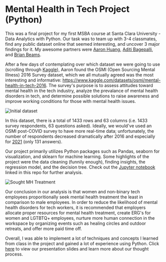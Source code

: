 # Mental Health in Tech Project (Python)

This was a final project for my first MSBA course at Santa Clara University - Data Analytics with Python. Our task was to team up with 3-4 classmates, find any public dataset online that seemed interesting, and uncover 3 major findings for it. My awesome partners were [Aaron Huang](https://www.linkedin.com/in/aaron-huang-scu/), [Aditi Bagepalli](https://www.linkedin.com/in/aditibagepalli/), and [Brian Beams](https://www.linkedin.com/in/brimism/). 

After a few days of contemplating over which dataset we were going to use (scrolling through [Kaggle](https://www.kaggle.com/)), Aaron found the OSMI (Open Sourcing Mental Illness) 2016 Survey dataset, which we all mutually agreed was the most interesting and informative: https://www.kaggle.com/datasets/osmi/mental-health-in-tech-2016. The survey's purpose is to assess attitudes toward mental health in the tech industry, analyze the prevalance of mental health disorders in tech, and determine possible solutions to raise awareness and improve working conditions for those with mental health issues.

![Initial dataset](https://cdn.discordapp.com/attachments/663146570765566003/1108196651962744913/image.png "Preview of the Dataset")

In this dataset, there is a total of 1433 rows and 63 columns (i.e. 1433 survey respondents, 63 questions asked). 
Ideally, we would've used an OSMI post-COVID survey to have more real-time data; unfortunately, the number of respondents decreased dramatically after 2016 and especially for [2021](https://www.kaggle.com/osmihelp/osmh-2021-mental-health-in-tech-survey-results) (only 131 answers).

Our project primarily utilizes Python packages such as Pandas, seaborn for visualization, and sklearn for machine learning. Some highlights of the project were the data cleaning (funnily enough), finding insights, the regression model, and the decision tree. Check out the [Jupyter notebook](https://github.com/hnlp1997/osmi2016_project/blob/main/osmi_2016_survey.ipynb) linked in this repo for further analysis.

![Sought MH Treatment](https://cdn.discordapp.com/attachments/663146570765566003/1108205072015433898/image.png "Breakdown by Gender")

Our conclusion in our analysis is that women and non-binary tech employees proporitionally seek mental health treatment the least in comparison to male employees. In order to reduce the likelihood of mental health disorders for tech workers, it is recommended that employers allocate proper resources for mental health treatment, create ERG's for women and LGTBTQ+ employees, nurture more human connection in the workspace by organizing events such as healing circles and outdoor retreats, and offer more paid time off. 

Overall, I was able to implement a lot of techniques and concepts I learned from class in the project and gained a lot of experience using Python. Click [here](https://docs.google.com/presentation/d/1bptm0tnY-efi9nXrIC0u8oaniwjNyZmMG4kg3KxuXWk/edit?usp=sharing) to view our presentation slides and learn more about our thought process.

